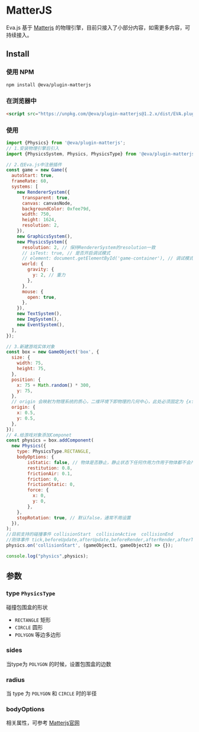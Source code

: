 
# MatterJS

Eva.js 基于 [Matterjs](https://brm.io/matter-js) 的物理引擎，目前只接入了小部分内容，如需更多内容，可持续接入。

## Install

### 使用 NPM
```bash
npm install @eva/plugin-matterjs
```

### 在浏览器中
```html
<script src="https://unpkg.com/@eva/plugin-matterjs@1.2.x/dist/EVA.plugin.renderer.matterjs.min.js"></script>
```

### 使用

```js
import {Physics} from '@eva/plugin-matterjs';
// 1.安装物理引擎后引入
import {PhysicsSystem, Physics, PhysicsType} from '@eva/plugin-matterjs';

// 2.在Eva.js中注册插件
const game = new Game({
  autoStart: true,
  frameRate: 60,
  systems: [
    new RendererSystem({
      transparent: true,
      canvas: canvasNode,
      backgroundColor: 0xfee79d,
      width: 750,
      height: 1624,
      resolution: 2,
    }),
    new GraphicsSystem(),
    new PhysicsSystem({
      resolution: 2, // 保持RendererSystem的resolution一致
      // isTest: true, // 是否开启调试模式
      // element: document.getElementById('game-container'), // 调试模式下canvas节点的挂载点
      world: {
        gravity: {
          y: 2, // 重力
        },
      },
      mouse: {
        open: true,
      },
    }),
    new TextSystem(),
    new ImgSystem(),
    new EventSystem(),
  ],
});

// 3.新建游戏实体对象
const box = new GameObject('box', {
  size: {
    width: 75,
    height: 75,
  },
  position: {
    x: 75 + Math.random() * 300,
    y: 75,
  },
  // origin 会映射为物理系统的质心，二维环境下即物理的几何中心，此处必须固定为 {x:0.5,y:0.5}
  origin: {
    x: 0.5,
    y: 0.5,
  },
});
// 4.给游戏对象添加Componet
const physics = box.addComponent(
  new Physics({
    type: PhysicsType.RECTANGLE,
    bodyOptions: {
        isStatic: false, // 物体是否静止，静止状态下任何作用力作用于物体都不会产生效果
        restitution: 0.8,
        frictionAir: 0.1,
        friction: 0,
        frictionStatic: 0,
        force: {
          x: 0,
          y: 0,
        },
    },
    stopRotation: true, // 默认false，通常不用设置
  }),
);
//目前支持的碰撞事件 collisionStart  collisionActive  collisionEnd
//刚体事件 tick,beforeUpdate,afterUpdate,beforeRender,afterRender,afterTick 通常使用beforeUpdate和afterUpdate即可
physics.on('collisionStart', (gameObject1, gameObject2) => {});

console.log("physics",physics);
```

## 参数
### type `PhysicsType`
碰撞包围盒的形状 
- `RECTANGLE` 矩形
- `CIRCLE` 圆形
- `POLYGON` 等边多边形

### sides
当type为 `POLYGON` 的时候，设置包围盒的边数

### radius
当 type 为 `POLYGON` 和 `CIRCLE` 时的半径

### bodyOptions
相关属性，可参考 [Matterjs官网](https://brm.io/matter-js/docs/classes/Body.html#properties)


<br />
<br />
<br />
<br />
<br />